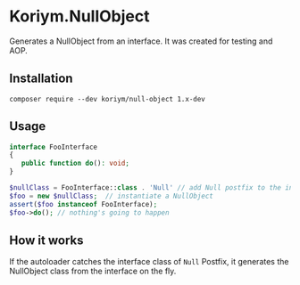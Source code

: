 # Koriym.NullObject

Generates a NullObject from an interface.
It was created for testing and AOP.


## Installation

    composer require --dev koriym/null-object 1.x-dev

## Usage

```php
interface FooInterface
{
   public function do(): void;
}

$nullClass = FooInterface::class . 'Null' // add Null postfix to the interface
$foo = new $nullClass;  // instantiate a NullObject
assert($foo instanceof FooInterface);
$foo->do(); // nothing's going to happen
```

## How it works

If the autoloader catches the interface class of `Null` Postfix, it generates the NullObject class from the interface on the fly.
